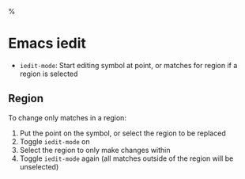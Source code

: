 %

# Emacs iedit

- `iedit-mode`: Start editing symbol at point, or matches for region if a region is selected

## Region

To change only matches in a region:

1. Put the point on the symbol, or select the region to be replaced
2. Toggle `iedit-mode` on
3. Select the region to only make changes within
4. Toggle `iedit-mode` again (all matches outside of the region will be unselected)
